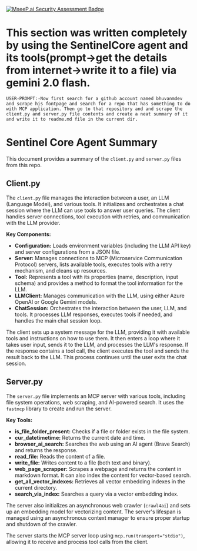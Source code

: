 [![MseeP.ai Security Assessment Badge](https://mseep.net/pr/bhuvanmdev-sentinel-core-agent-badge.png)](https://mseep.ai/app/bhuvanmdev-sentinel-core-agent)

# This section was written completely by using the SentinelCore agent and its tools(prompt->get the details from internet->write it to a file) via gemini 2.0 flash.

```
USER-PROMPT:-Now first search for a github account named bhuvanmdev and scrape his fontpage and search for a repo that has something to do with MCP application. Then go to that repository and and scrape the client.py and server.py file contents and create a neat summary of it and write it to readme.md file in the current dir.
``` 

# Sentinel Core Agent Summary

This document provides a summary of the `client.py` and `server.py` files from this repo.

## Client.py

The `client.py` file manages the interaction between a user, an LLM (Language Model), and various tools. It initializes and orchestrates a chat session where the LLM can use tools to answer user queries. The client handles server connections, tool execution with retries, and communication with the LLM provider.

**Key Components:**

*   **Configuration:** Loads environment variables (including the LLM API key) and server configurations from a JSON file.
*   **Server:** Manages connections to MCP (Microservice Communication Protocol) servers, lists available tools, executes tools with a retry mechanism, and cleans up resources.
*   **Tool:** Represents a tool with its properties (name, description, input schema) and provides a method to format the tool information for the LLM.
*   **LLMClient:** Manages communication with the LLM, using either Azure OpenAI or Google Gemini models.
*   **ChatSession:** Orchestrates the interaction between the user, LLM, and tools. It processes LLM responses, executes tools if needed, and handles the main chat session loop.

The client sets up a system message for the LLM, providing it with available tools and instructions on how to use them. It then enters a loop where it takes user input, sends it to the LLM, and processes the LLM's response. If the response contains a tool call, the client executes the tool and sends the result back to the LLM. This process continues until the user exits the chat session.

## Server.py

The `server.py` file implements an MCP server with various tools, including file system operations, web scraping, and AI-powered search. It uses the `fastmcp` library to create and run the server.

**Key Tools:**

*   **is_file_folder_present:** Checks if a file or folder exists in the file system.
*   **cur_datetimetime:** Returns the current date and time.
*   **browser_ai_search:** Searches the web using an AI agent (Brave Search) and returns the response.
*   **read_file:** Reads the content of a file.
*   **write_file:** Writes content to a file (both text and binary).
*   **web_page_scrapper:** Scrapes a webpage and returns the content in markdown format. It can also index the content for vector-based search.
*   **get_all_vector_indexes:** Retrieves all vector embedding indexes in the current directory.
*   **search_via_index:** Searches a query via a vector embedding index.

The server also initializes an asynchronous web crawler (`crawl4ai`) and sets up an embedding model for vectorizing content. The server's lifespan is managed using an asynchronous context manager to ensure proper startup and shutdown of the crawler.

The server starts the MCP server loop using `mcp.run(transport="stdio")`, allowing it to receive and process tool calls from the client.
